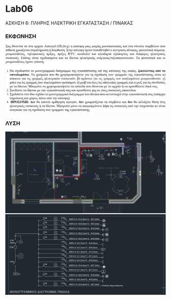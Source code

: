 # Lab06
ΑΣΚΗΣΗ 6: ΠΛΗΡΗΣ ΗΛΕΚΤΡΙΚΗ ΕΓΚΑΤΑΣΤΑΣΗ / ΠΙΝΑΚΑΣ

### ΕΚΦΩΝΗΣΗ
![](/6B_EKFWNHSH.png)

### ΛΥΣΗ
![](/Λύση1.png)
![](/Λύση2.png)

